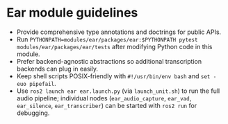 # Ear module guidelines

- Provide comprehensive type annotations and doctrings for public APIs.
- Run `PYTHONPATH=modules/ear/packages/ear:$PYTHONPATH pytest modules/ear/packages/ear/tests` after modifying Python code in this module.
- Prefer backend-agnostic abstractions so additional transcription backends can plug in easily.
- Keep shell scripts POSIX-friendly with `#!/usr/bin/env bash` and `set -euo pipefail`.
- Use `ros2 launch ear ear.launch.py` (via `launch_unit.sh`) to run the full audio pipeline; individual nodes (`ear_audio_capture`, `ear_vad`, `ear_silence`, `ear_transcriber`) can be started with `ros2 run` for debugging.
